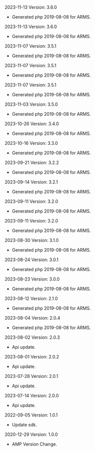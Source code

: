 2023-11-13 Version: 3.6.0
- Generated php 2019-08-08 for ARMS.

2023-11-13 Version: 3.6.0
- Generated php 2019-08-08 for ARMS.

2023-11-07 Version: 3.5.1
- Generated php 2019-08-08 for ARMS.

2023-11-07 Version: 3.5.1
- Generated php 2019-08-08 for ARMS.

2023-11-07 Version: 3.5.1
- Generated php 2019-08-08 for ARMS.

2023-11-03 Version: 3.5.0
- Generated php 2019-08-08 for ARMS.

2023-10-26 Version: 3.4.0
- Generated php 2019-08-08 for ARMS.

2023-10-16 Version: 3.3.0
- Generated php 2019-08-08 for ARMS.

2023-09-21 Version: 3.2.2
- Generated php 2019-08-08 for ARMS.

2023-09-14 Version: 3.2.1
- Generated php 2019-08-08 for ARMS.

2023-09-11 Version: 3.2.0
- Generated php 2019-08-08 for ARMS.

2023-09-11 Version: 3.2.0
- Generated php 2019-08-08 for ARMS.

2023-08-30 Version: 3.1.0
- Generated php 2019-08-08 for ARMS.

2023-08-24 Version: 3.0.1
- Generated php 2019-08-08 for ARMS.

2023-08-23 Version: 3.0.0
- Generated php 2019-08-08 for ARMS.

2023-08-12 Version: 2.1.0
- Generated php 2019-08-08 for ARMS.

2023-08-04 Version: 2.0.4
- Generated php 2019-08-08 for ARMS.

2023-08-02 Version: 2.0.3
- Api update.

2023-08-01 Version: 2.0.2
- Api update.

2023-07-28 Version: 2.0.1
- Api update.

2023-07-14 Version: 2.0.0
- Api update.

2022-09-05 Version: 1.0.1
- Update sdk.

2020-12-29 Version: 1.0.0
- AMP Version Change.

